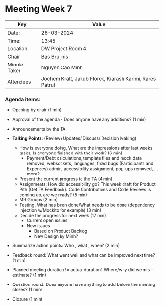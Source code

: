# Meeting Week 7

 Key | Value |
| --- | --- |
| Date: | 26-03-2024 |
| Time: | 13:45 |
| Location: | DW Project Room 4 |
| Chair | Bas Bruijnis |
| Minute Taker | Nguyen Cao Minh |
| Attendees | Jochem Kralt, Jakub Florek, Kiarash Karimi, Rares Patrut |


### Agenda items:
- Opening by chair (1 min)
- Approval of the agenda - Does anyone have any additions? (1 min)

- Announcements by the TA 

- **Talking Points:** (Review+Updates/ Discuss/ Decision Making)
  - How is everyone doing, What are the impressions after last weeks tasks, Is everyone finished with their work? (6 min)
    - Payment/Debt calculations, template files and mock data removed, websockets, languages, fixed bugs (Participants and Expenses) admin, accessibility assignment, pop-ups removed, ... more?
  - Present the current progress to the TA (4 min)
  - Assignments: How did accessibility go? This week draft for Product Pith (Get TA Feedback). Code Contributions and Code Reviews is coming up, are we ready? (5 min)
  - MR Groups (2 min)
  - Testing, What has been done/What needs to be done (dependency injection w/Mockito for example) (3 min)
  - Decide the progress for next week (17 min)  
    - Current open issues
    - New issues
      - Based on Product Backlog
      - New Design by Minh?

- Summarize action points: Who , what , when? (2 min)
- Feedback round: What went well and what can be improved next time? (1 min)
- Planned meeting duration != actual duration? Where/why did we mis -estimate? (1 min)
- Question round: Does anyone have anything to add before the meeting closes? (1 min)
- Closure (1 min)
